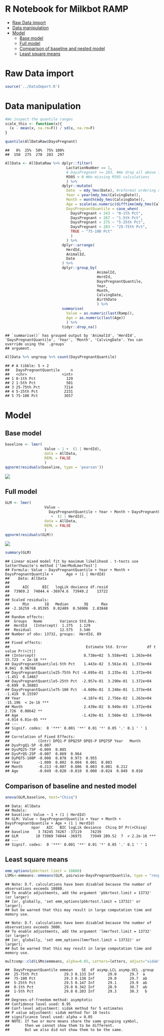 R Notebook for Milkbot RAMP
================

- [Raw Data import](#raw-data-import)
- [Data manipulation](#data-manipulation)
- [Model](#model)
  - [Base model](#base-model)
  - [Full model](#full-model)
  - [Comparison of baseline and nested
    model](#comparison-of-baseline-and-nested-model)
  - [Least square means](#least-square-means)

# Raw Data import

``` r
source('../DataImport.R')
```

# Data manipulation

``` r
#We inspect the quantile ranges
scale_this <- function(x){
  (x - mean(x, na.rm=F)) / sd(x, na.rm=F)
}

quantile(AllDataRaw$DaysPregnant)
```

    ##   0%  25%  50%  75% 100% 
    ##  150  275  278  283  297

``` r
AllData <- AllDataRaw %>% dplyr::filter(
                            LactationNumber == 1,
                            # DaysPregnant <= 283, #We drop all above 75th percentile because no interest at this stage, missing inseminations?
                            M305 > 0 #No missing M305 calculations
                            ) %>% 
                          dplyr::mutate(
                            Date  = mdy_hms(Date), #reformat ordering date
                            Year = year(mdy_hms(CalvingDate)),
                            Month = month(mdy_hms(CalvingDate)),
                            Age = scale(as.numeric(difftime(mdy_hms(CalvingDate), mdy_hms(BirthDate), units = "days"))),
                            DaysPregnantQuantile = case_when(
                              DaysPregnant < 243 ~ "0-1th Pct",
                              DaysPregnant < 267 ~ "1-5th Pct",
                              DaysPregnant < 275 ~ "5-25th Pct",
                              DaysPregnant < 283 ~ "25-75th Pct",
                              TRUE ~ "75-100 Pct"
                              )
                            ) %>%
                          dplyr::arrange(
                            HerdId,
                            AnimalId,
                            Date
                          ) %>%
                          dplyr::group_by(
                                          AnimalId,
                                          HerdId,
                                          DaysPregnantQuantile,
                                          Year,
                                          Month,
                                          CalvingDate,
                                          BirthDate
                                          ) %>% 
                          summarise(
                            Value = as.numeric(last(Ramp)),
                            Age = as.numeric(last(Age))
                            ) %>% 
                          tidyr::drop_na() 
```

    ## `summarise()` has grouped output by 'AnimalId', 'HerdId', 'DaysPregnantQuantile', 'Year', 'Month', 'CalvingDate'. You can override using the `.groups`
    ## argument.

``` r
AllData %>% ungroup %>% count(DaysPregnantQuantile)    
```

    ## # A tibble: 5 × 2
    ##   DaysPregnantQuantile     n
    ##   <chr>                <int>
    ## 1 0-1th Pct              129
    ## 2 1-5th Pct              501
    ## 3 25-75th Pct           7214
    ## 4 5-25th Pct            2231
    ## 5 75-100 Pct            3657

# Model

## Base model

``` r
baseline <- lmer(
                  Value ~ 1 +  (1 | HerdId), 
                  data = AllData,
                  REML = FALSE
                  )
qqnorm(residuals(baseline, type = 'pearson'))
```

![](Ramp_files/figure-gfm/unnamed-chunk-5-1.png)<!-- -->

## Full model

``` r
GLM <- lmer(
                  Value ~ 
                    DaysPregnantQuantile + Year + Month + DaysPregnantQuantile + Age
                     +  (1 | HerdId),
                  data = AllData,
                  REML = FALSE
                  )
qqnorm(residuals(GLM))
```

![](Ramp_files/figure-gfm/unnamed-chunk-6-1.png)<!-- -->

``` r
summary(GLM)
```

    ## Linear mixed model fit by maximum likelihood . t-tests use Satterthwaite's method ['lmerModLmerTest']
    ## Formula: Value ~ DaysPregnantQuantile + Year + Month + DaysPregnantQuantile +      Age + (1 | HerdId)
    ##    Data: AllData
    ## 
    ##      AIC      BIC   logLik deviance df.resid 
    ##  73969.2  74044.4 -36974.6  73949.2    13722 
    ## 
    ## Scaled residuals: 
    ##      Min       1Q   Median       3Q      Max 
    ## -2.16259 -0.85395  0.02409  0.56906  2.83848 
    ## 
    ## Random effects:
    ##  Groups   Name        Variance Std.Dev.
    ##  HerdId   (Intercept)  1.275   1.129   
    ##  Residual             12.575   3.546   
    ## Number of obs: 13732, groups:  HerdId, 89
    ## 
    ## Fixed effects:
    ##                                   Estimate Std. Error         df t value Pr(>|t|)    
    ## (Intercept)                      8.738e+02  5.558e+01  1.263e+04  15.723  < 2e-16 ***
    ## DaysPregnantQuantile1-5th Pct    1.443e-02  3.561e-01  1.373e+04   0.041  0.96768    
    ## DaysPregnantQuantile25-75th Pct -4.695e-01  3.235e-01  1.372e+04  -1.451  0.14667    
    ## DaysPregnantQuantile5-25th Pct  -2.957e-01  3.290e-01  1.372e+04  -0.899  0.36883    
    ## DaysPregnantQuantile75-100 Pct  -4.609e-01  3.248e-01  1.373e+04  -1.419  0.15597    
    ## Year                            -4.187e-01  2.756e-02  1.263e+04 -15.196  < 2e-16 ***
    ## Month                            2.439e-02  8.949e-03  1.372e+04   2.726  0.00642 ** 
    ## Age                             -1.429e-01  3.560e-02  1.370e+04  -4.014 6.01e-05 ***
    ## ---
    ## Signif. codes:  0 '***' 0.001 '**' 0.01 '*' 0.05 '.' 0.1 ' ' 1
    ## 
    ## Correlation of Fixed Effects:
    ##             (Intr) DPQ1-P DPQ25P DPQ5-P DPQ75P Year   Month 
    ## DysPrgQ1-5P -0.007                                          
    ## DysPQ25-75P -0.009  0.885                                   
    ## DysPrQ5-25P -0.007  0.869  0.964                            
    ## DyPQ75-100P -0.008  0.878  0.973  0.955                     
    ## Year        -1.000  0.002  0.004  0.001  0.003              
    ## Month       -0.213 -0.007  0.006  0.003  0.001  0.212       
    ## Age         -0.049 -0.020 -0.010  0.000 -0.024  0.049  0.010

## Comparison of baseline and nested model

``` r
anova(GLM,baseline, test="Chisq")
```

    ## Data: AllData
    ## Models:
    ## baseline: Value ~ 1 + (1 | HerdId)
    ## GLM: Value ~ DaysPregnantQuantile + Year + Month + DaysPregnantQuantile + Age + (1 | HerdId)
    ##          npar   AIC   BIC logLik deviance  Chisq Df Pr(>Chisq)    
    ## baseline    3 74245 74267 -37119    74239                         
    ## GLM        10 73969 74044 -36975    73949 289.52  7  < 2.2e-16 ***
    ## ---
    ## Signif. codes:  0 '***' 0.001 '**' 0.01 '*' 0.05 '.' 0.1 ' ' 1

## Least square means

``` r
emm_options(pbkrtest.limit = 10880)
LSMs<-emmeans::emmeans(GLM, pairwise~DaysPregnantQuantile, type = "response", adjust="sidak", glhargs=list())
```

    ## Note: D.f. calculations have been disabled because the number of observations exceeds 10880.
    ## To enable adjustments, add the argument 'pbkrtest.limit = 13732' (or larger)
    ## [or, globally, 'set emm_options(pbkrtest.limit = 13732)' or larger];
    ## but be warned that this may result in large computation time and memory use.

    ## Note: D.f. calculations have been disabled because the number of observations exceeds 3000.
    ## To enable adjustments, add the argument 'lmerTest.limit = 13732' (or larger)
    ## [or, globally, 'set emm_options(lmerTest.limit = 13732)' or larger];
    ## but be warned that this may result in large computation time and memory use.

``` r
multcomp::cld(LSMs$emmeans, alpha=0.05, Letters=letters, adjust="sidak")
```

    ##  DaysPregnantQuantile emmean    SE  df asymp.LCL asymp.UCL .group
    ##  25-75th Pct            29.3 0.133 Inf      29.0      29.7  a    
    ##  75-100 Pct             29.3 0.138 Inf      29.0      29.7  ab   
    ##  5-25th Pct             29.5 0.147 Inf      29.1      29.9  ab   
    ##  0-1th Pct              29.8 0.342 Inf      28.9      30.7  ab   
    ##  1-5th Pct              29.8 0.203 Inf      29.3      30.3   b   
    ## 
    ## Degrees-of-freedom method: asymptotic 
    ## Confidence level used: 0.95 
    ## Conf-level adjustment: sidak method for 5 estimates 
    ## P value adjustment: sidak method for 10 tests 
    ## significance level used: alpha = 0.05 
    ## NOTE: If two or more means share the same grouping symbol,
    ##       then we cannot show them to be different.
    ##       But we also did not show them to be the same.
